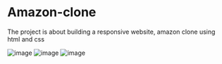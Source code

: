 # Amazon-clone
The project is about building a responsive website, amazon clone using html and css

![image](https://github.com/vedi9969/Amazon-clone/assets/85897945/d9f5998e-ace5-416b-92b3-dc211a240553)
![image](https://github.com/vedi9969/Amazon-clone/assets/85897945/4ae6b012-6aef-4cdb-9f27-d26b33fb30fb)
![image](https://github.com/vedi9969/Amazon-clone/assets/85897945/0090daf8-3e6e-4ebd-b82d-8b875930ce06)


